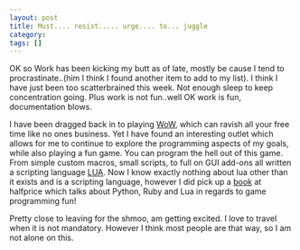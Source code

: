 ```yaml
---
layout: post
title: Must.... resist..... urge.... to... juggle
category: 
tags: []
---
```



OK so Work has been kicking my butt as of late,  mostly be cause I tend to procrastinate..(him I think I found another item to add to my list).  I think I have just been too scatterbrained this week.  Not enough sleep to keep concentration going.  Plus work is not fun..well OK work is fun, documentation blows.

I have been dragged back in to playing <a title="WoW" target="_blank" href="http://worldofwarcraft.com/">WoW</a>, which can ravish all your free time like no ones business.   Yet I have found an interesting outlet which allows for me to continue to explore the programming aspects of my goals, while also playing a fun game.  You can program the hell out of this game.  From simple custom macros, small scripts, to full on GUI add-ons all written a scripting language <a title="LUA" href="http://www.lua.org/">LUA</a>.  Now I know exactly nothing about lua other than it exists and is a scripting language, however I did pick up a <a title="book" href="http://urlx.org/amazon.com/a424">book</a> at halfprice which talks about Python, Ruby and Lua in regards to game programming fun!

Pretty close to leaving for the shmoo, am getting excited.  I love to travel when it is not mandatory.  However I think most people are that way, so I am not alone on this.
